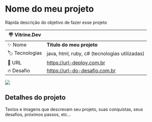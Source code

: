 # Nome do meu projeto

Rápida descrição do objetivo de fazer esse projeto

| :placard: Vitrine.Dev |     |
| -------------  | --- |
| :sparkles: Nome        | **Titulo do meu projeto**
| :label: Tecnologias | java, html, ruby, c# (tecnologias utilizadas)
| :rocket: URL         | https://url-deploy.com.br
| :fire: Desafio     | https://url-do-desafio.com.br

<!-- Inserir imagem com a #vitrinedev ao final do link -->
![](https://www.neurotech.com.br/wp-content/uploads/2019/09/Deep-Learning.png#vitrinedev)

## Detalhes do projeto

Textos e imagens que descrevam seu projeto, suas conquistas, seus desafios, próximos passos, etc...
